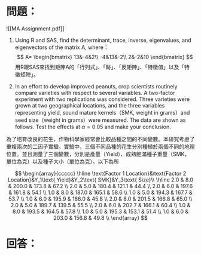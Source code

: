 # 問題：
![[MA Assignment.pdf]]
1. Using R and SAS, find the determinant, trace, inverse, eigenvalues, and eigenvectors of the matrix A, where：
$$
A=
\begin{bmatrix}
13&-4&2\\
-4&13&-2\\
2&-2&10
\end{bmatrix}
$$
用R跟SAS來找到矩陣A的「行列式」、「跡」、「反矩陣」、「特徵值」以及「特徵矩陣」。

2. In an effort to develop improved peanuts, crop scientists routinely compare varieties with respect to several variables. A two-factor experiment with two replications was considered. Three varieties were grown at two geographical locations, and the three variables representing yield, sound mature kernels（SMK, weight in grams）and seed size（weight in grams）were measured. The data are shown as follows. Test the effects at $\alpha=0.05$ and make your conclusion.

為了培育改良的花生，作物科學家經常會比較品種之間的不同變數。本研究考慮了重複兩次的二因子實驗。實驗中，三個不同品種的花生分別種植於兩個不同的地理位置。並且測量了三個變數，分別是產量（Yield）、成熟飽滿種子重量（SMK，單位為克）以及種子大小（單位為克）。以下為所

$$
\begin{array}{ccccc}
\hline
\text{Factor 1 Location}&\text{Factor 2 Location}&Y_1\text{ Yield}&Y_2\text{ SMK}&Y_3\text{ Size}\\
\hline
2.0	&	8.0	&	200.0	&	173.8	&	67.2	\\
2.0	&	5.0	&	180.4	&	121.1	&	44.4	\\
2.0	&	6.0	&	197.6	&	161.8	&	54.1	\\
1.0	&	8.0	&	187.0	&	165.1	&	58.6	\\
1.0	&	5.0	&	194.3	&	167.7	&	53.7	\\
1.0	&	6.0	&	195.9	&	166.0	&	45.8	\\
2.0	&	8.0	&	201.5	&	166.8	&	65.0	\\
2.0	&	5.0	&	189.7	&	139.5	&	55.5	\\
2.0	&	6.0	&	202.7	&	166.1	&	60.4	\\
1.0	&	8.0	&	193.5	&	164.5	&	57.8	\\
1.0	&	5.0	&	195.3	&	153.1	&	51.4	\\
1.0	&	6.0	&	203.0	&	156.8	&	49.8	\\
\end{array}
$$

# 回答：